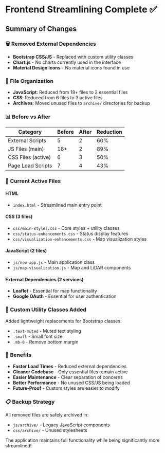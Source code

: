 # Frontend Streamlining Complete ✅

## Summary of Changes

### 🗑️ Removed External Dependencies
- **Bootstrap CSS/JS** - Replaced with custom utility classes
- **Chart.js** - No charts currently used in the interface
- **Material Design Icons** - No material icons found in use

### 📁 File Organization
- **JavaScript**: Reduced from 18+ files to 2 essential files
- **CSS**: Reduced from 6 files to 3 active files  
- **Archives**: Moved unused files to `archive/` directories for backup

### 📊 Before vs After
| Category | Before | After | Reduction |
|----------|--------|--------|-----------|
| External Scripts | 5 | 2 | 60% |
| JS Files (main) | 18+ | 2 | 89% |
| CSS Files (active) | 6 | 3 | 50% |
| Page Load Scripts | 7 | 4 | 43% |

### 🎯 Current Active Files

#### HTML
- `index.html` - Streamlined main entry point

#### CSS (3 files)
- `css/main-styles.css` - Core styles + utility classes
- `css/status-enhancements.css` - Status display features
- `css/visualization-enhancements.css` - Map visualization styles

#### JavaScript (2 files)
- `js/new-app.js` - Main application class
- `js/map-visualization.js` - Map and LiDAR components

#### External Dependencies (2 services)
- **Leaflet** - Essential for map functionality
- **Google OAuth** - Essential for user authentication

### 🔧 Custom Utility Classes Added
Added lightweight replacements for Bootstrap classes:
- `.text-muted` - Muted text styling
- `.small` - Small font size
- `.mb-0` - Remove bottom margin

### 🚀 Benefits
- **Faster Load Times** - Reduced external dependencies
- **Cleaner Codebase** - Only essential files remain active
- **Easier Maintenance** - Clear separation of concerns
- **Better Performance** - No unused CSS/JS being loaded
- **Future-Proof** - Custom styles are easier to modify

### 📋 Backup Strategy
All removed files are safely archived in:
- `js/archive/` - Legacy JavaScript components
- `css/archive/` - Unused stylesheets

The application maintains full functionality while being significantly more streamlined!
